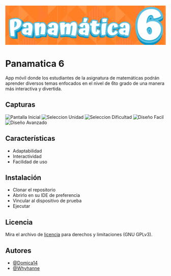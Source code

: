 
![Logo](https://github.com/Domica14/Panamatica-6/blob/master/LogoPanamatica.png)


# Panamatica 6

App móvil donde los estudiantes de la asignatura de matemáticas podrán aprender diversos temas enfocados en el nivel de 6to grado de una manera más interactiva y divertida.



## Capturas

![Pantalla Inicial](https://github.com/Domica14/Panamatica-6/assets/139078203/fd34e9ea-13f1-4700-b830-1cf12b34671d) ![Seleccion Unidad](https://github.com/Domica14/Panamatica-6/assets/139078203/45c8e2ac-0dde-45a5-bceb-6e8332520d76)
![Seleccion Dificultad](https://github.com/Domica14/Panamatica-6/assets/139078203/f16a7107-b9ca-4599-bd25-31c30f4c6cf3) ![Diseño Facil](https://github.com/Domica14/Panamatica-6/assets/139078203/cf99537e-7661-4df0-bb3a-e326de7ebc3e)
![Diseño Avanzado](https://github.com/Domica14/Panamatica-6/assets/139078203/34e740fa-39b7-4c0e-a566-1d76600a3050)







## Características

- Adaptabilidad
- Interactividad
- Facilidad de uso



## Instalación

- Clonar el repositorio
- Abrirlo en su IDE de preferencia
- Vincular al dispositivo de prueba
- Ejecutar



## Licencia

Mira el archivo de [licencia](COPYING) para derechos y limitaciones (GNU GPLv3).


## Autores

- [@Domica14](https://github.com/domica14)
- [@Whyhanne](https://github.com/Wyhanne)

